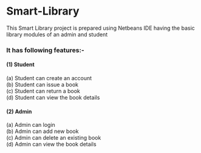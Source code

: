 # Smart-Library
This Smart Library  project is prepared using Netbeans IDE having the basic library modules of an admin and student

### It has following features:-
#### (1) Student
(a) Student can create an account <br>
(b) Student can issue a book <br>
(c) Student can return a book <br>
(d) Student can view the book details <br>

#### (2) Admin
(a) Admin can login <br>
(b) Admin can add new book <br>
(c) Admin can delete an existing book <br>
(d) Admin can view the book details <br>

